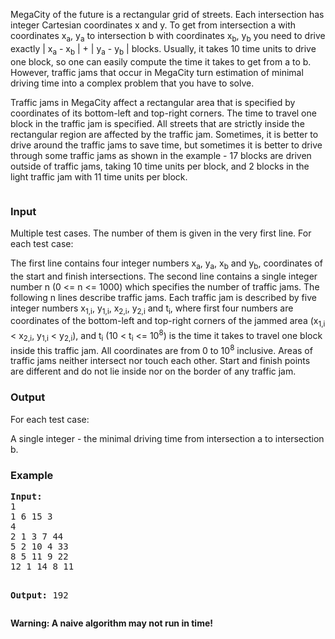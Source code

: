 <p>MegaCity of the future is a rectangular grid of streets. Each intersection has integer Cartesian coordinates x and y. To get from intersection a with coordinates x<sub>a</sub>, y<sub>a</sub> to intersection b with coordinates x<sub>b</sub>, y<sub>b</sub> you need to drive exactly | x<sub>a</sub> - x<sub>b</sub> | + | y<sub>a</sub> - y<sub>b</sub> | blocks. Usually, it takes 10 time units to drive one block, so one can easily compute the time it takes to get from a to b. However, traffic jams that occur in MegaCity turn estimation of minimal driving time into a complex problem that you have to solve.</p>
<p>Traffic jams in MegaCity affect a rectangular area that is specified by coordinates of its bottom-left and top-right corners. The time to travel one block in the traffic jam is specified. All streets that are strictly inside the rectangular region are affected by the traffic jam. Sometimes, it is better to drive around the traffic jams to save time, but sometimes it is better to drive through some traffic jams as shown in the example - 17 blocks are driven outside of traffic jams, taking 10 time units per block, and 2 blocks in the light traffic jam with 11 time units per block.</p>
<p><img src="./22234/file/AQihh0A2.png" alt=""></p>
<h3>Input</h3>
<p>Multiple test cases. The number of them is given in the very first line. For each test case:</p>
<p>The first line contains four integer numbers x<sub>a</sub>, y<sub>a</sub>, x<sub>b</sub> and y<sub>b</sub>, coordinates of the start and finish intersections. The second line contains a single integer number n (0 &lt;= n &lt;= 1000) which specifies the number of traffic jams. The following n lines describe traffic jams. Each traffic jam is described by five integer numbers x<sub>1,i</sub>, y<sub>1,i</sub>, x<sub>2,i</sub>, y<sub>2,i</sub> and t<sub>i</sub>, where first four numbers are coordinates of the bottom-left and top-right corners of the jammed area (x<sub>1,i</sub> &lt; x<sub>2,i</sub>, y<sub>1,i</sub> &lt; y<sub>2,i</sub>), and t<sub>i</sub> (10 &lt; t<sub>i</sub> &lt;= 10<sup>8</sup>) is the time it takes to travel one block inside this traffic jam. All coordinates are from 0 to 10<sup>8</sup> inclusive. Areas of traffic jams neither intersect nor touch each other. Start and finish points are different and do not lie inside nor on the border of any traffic jam.</p>
<h3>Output</h3>
<p>For each test case:</p>
<p>A single integer - the minimal driving time from intersection a to intersection b.</p>
<h3>Example</h3>
<pre><strong>Input:</strong>
1
1 6 15 3
4
2 1 3 7 44
5 2 10 4 33
8 5 11 9 22
12 1 14 8 11

<strong>Output:</strong>
192
</pre>
<p><strong>Warning: A naive algorithm may not run in time!</strong></p>